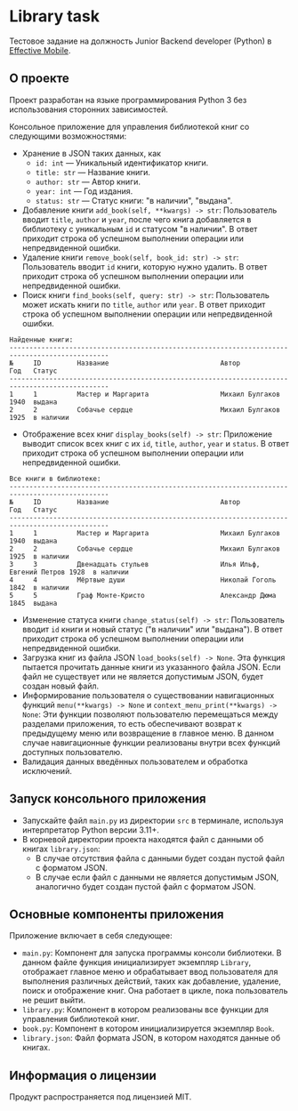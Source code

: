 # Library task

Тестовое задание на должность Junior Backend developer (Python) в [Effective Mobile](https://effective-mobile.ru).

## О проекте

Проект разработан на языке программирования Python 3 без использования сторонних зависимостей.

Консольное приложение для управления библиотекой книг со следующими возможностями:
* Хранение в JSON таких данных, как
    * `id: int` — Уникальный идентификатор книги.
    * `title: str` — Название книги.
    * `author: str` — Автор книги.
    * `year: int` — Год издания.
    * `status: str` — Статус книги: "в наличии", "выдана".
* Добавление книги `add_book(self, **kwargs) -> str`: Пользователь вводит `title`, `author` и `year`, 
после чего книга добавляется в библиотеку с уникальным `id` и статусом "в наличии". В ответ приходит строка об 
успешном выполнении операции или непредвиденной ошибки.
* Удаление книги `remove_book(self, book_id: str) -> str`: Пользователь вводит `id` книги, которую нужно удалить. 
В ответ приходит строка об успешном выполнении операции или непредвиденной ошибки.
* Поиск книги `find_books(self, query: str) -> str`: Пользователь может искать книги по `title`, `author` или `уеаг`.
В ответ приходит строка об успешном выполнении операции или непредвиденной ошибки.
```
Найденные книги:
-----------------------------------------------------------------------------------------------
№     ID         Название                            Автор                     Год   Статус    
-----------------------------------------------------------------------------------------------
1     1          Мастер и Маргарита                  Михаил Булгаков           1940  выдана    
2     2          Собачье сердце                      Михаил Булгаков           1925  в наличии 
```
* Отображение всех книг `display_books(self) -> str`: Приложение выводит список всех книг 
с их `id`, `title`, `author`, `year` и `status`. В ответ приходит строка об успешном выполнении 
операции или непредвиденной ошибки.
```
Все книги в библиотеке:
-----------------------------------------------------------------------------------------------
№     ID         Название                            Автор                     Год   Статус    
-----------------------------------------------------------------------------------------------
1     1          Мастер и Маргарита                  Михаил Булгаков           1940  выдана    
2     2          Собачье сердце                      Михаил Булгаков           1925  в наличии 
3     3          Двенадцать стульев                  Илья Ильф, Евгений Петров 1928  в наличии 
4     4          Мёртвые души                        Николай Гоголь            1842  в наличии 
5     5          Граф Монте-Кристо                   Александр Дюма            1845  выдана  
```
* Изменение статуса книги `change_status(self) -> str`: Пользователь вводит `id` книги и 
новый статус ("в наличии" или "выдана"). В ответ приходит строка об успешном выполнении 
операции или непредвиденной ошибки.
* Загрузка книг из файла JSON `load_books(self) -> None`.
Эта функция пытается прочитать данные книги из указанного файла JSON.
Если файл не существует или не является допустимым JSON, будет создан новый файл.
* Информирование пользователя о существовании навигационных функций 
`menu(**kwargs) -> None` и `context_menu_print(**kwargs) -> None`: 
Эти функции позволяют пользователю перемещаться между разделами приложения, то есть 
обеспечивают возврат к предыдущему меню или возвращение в главное меню. 
В данном случае навигационные функции реализованы внутри всех функций доступных пользователю.
* Валидация данных введённых пользователем и обработка исключений.

## Запуск консольного приложения

* Запускайте файл `main.py` из директории `src` в терминале, используя интерпретатор Python версии 3.11+.
* В корневой директории проекта находятся файл с данными об книгах `library.json`:
  * В случае отсутствия файла с данными будет создан пустой файл с форматом JSON.
  * В случае если файл с данными не является допустимым JSON, аналогично будет создан пустой файл с форматом JSON.

## Основные компоненты приложения

Приложение включает в себя следующее:
* `main.py`: Компонент для запуска программы консоли библиотеки. В данном файле функция инициализирует экземпляр `Library`, 
отображает главное меню и обрабатывает ввод пользователя
для выполнения различных действий, таких как добавление, удаление, поиск и отображение книг.
Она работает в цикле, пока пользователь не решит выйти.
* `library.py`: Компонент в котором реализованы все функции для управления библиотекой книг.
* `book.py`: Компонент в котором инициализируется экземпляр `Book`.
* `library.json`: Файл формата JSON, в котором находятся данные об книгах.

## Информация о лицензии

Продукт распространяется под лицензией MIT.